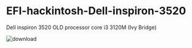 # EFI-hackintosh-Dell-inspiron-3520
Dell inspiron 3520 OLD
processor core i3 3120M (Ivy Bridge)


![download](https://github.com/meleksaidani1/EFI-hackintosh-Dell-inspiron-3520/assets/139923297/46140cd3-e623-4716-bfff-56171c8c6a8b)
